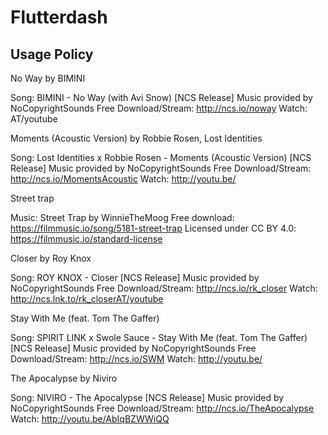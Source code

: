 # Flutterdash

## Usage Policy

No Way by BIMINI

Song: BIMINI - No Way (with Avi Snow) [NCS Release]
Music provided by NoCopyrightSounds
Free Download/Stream: http://ncs.io/noway
Watch: AT/youtube

Moments (Acoustic Version) by Robbie Rosen, Lost Identities

Song: Lost Identities x Robbie Rosen - Moments (Acoustic Version) [NCS Release]
Music provided by NoCopyrightSounds
Free Download/Stream: http://ncs.io/MomentsAcoustic
Watch: http://youtu.be/

Street trap

Music: Street Trap by WinnieTheMoog
Free download: https://filmmusic.io/song/5181-street-trap
Licensed under CC BY 4.0: https://filmmusic.io/standard-license

Closer by Roy Knox

Song: ROY KNOX - Closer [NCS Release] Music provided by NoCopyrightSounds Free Download/Stream: http://ncs.io/rk_closer Watch: 
http://ncs.lnk.to/rk_closerAT/youtube

Stay With Me (feat. Tom The Gaffer)

Song: SPIRIT LINK x Swole Sauce - Stay With Me (feat. Tom The Gaffer) [NCS Release] Music provided by NoCopyrightSounds 
Free Download/Stream: http://ncs.io/SWM 
Watch: http://youtu.be/

The Apocalypse by Niviro

Song: NIVIRO - The Apocalypse [NCS Release]
Music provided by NoCopyrightSounds
Free Download/Stream: http://ncs.io/TheApocalypse
Watch: http://youtu.be/AbIqBZWWiQQ

